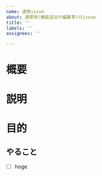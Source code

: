 ```yaml
---
name: 通常issue
about: 通常時(機能追加や編集等)のissue
title: ''
labels: ''
assignees: ''

---
```


# 概要
<!-- issueの内容を一言で -->


# 説明


# 目的
<!-- ex. スマホで表示した時にボタンが小さすぎる -->


## やること
- [ ] hoge
